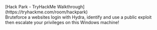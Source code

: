 <div>[Hack Park - TryHackMe Walkthrough](https://tryhackme.com/room/hackpark)</div>
<div>Bruteforce a websites login with Hydra, identify and use a public exploit then escalate your privileges on this Windows machine!
</div>
<div></div>

